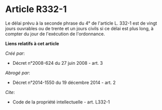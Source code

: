 # Article R332-1

Le délai prévu à la seconde phrase du 4° de l'article L. 332-1 est de vingt jours ouvrables ou de trente et un jours civils
si ce délai est plus long, à compter du jour de l'exécution de l'ordonnance.

**Liens relatifs à cet article**

_Créé par_:

  - Décret n°2008-624 du 27 juin 2008 - art. 3

_Abrogé par_:

  - Décret n°2014-1550 du 19 décembre 2014 - art. 2

_Cite_:

  - Code de la propriété intellectuelle - art. L332-1
